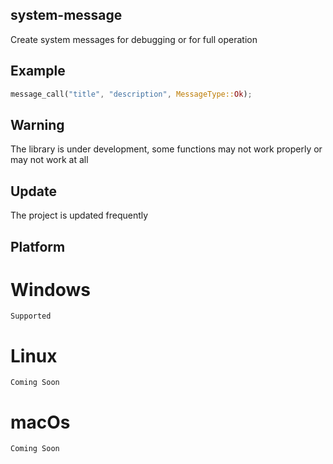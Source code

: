 ## system-message

Create system messages for debugging or for full operation

## Example

```rust
message_call("title", "description", MessageType::Ok);
```

## Warning

The library is under development, some functions may not work properly or may not work at all

## Update

The project is updated frequently

## Platform

# Windows
```
Supported
```
# Linux
```
Coming Soon
```
# macOs
```
Coming Soon
```
